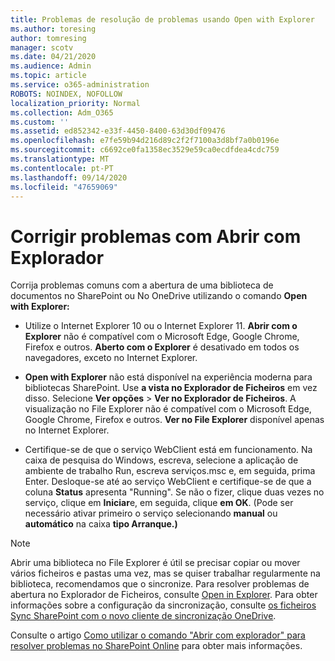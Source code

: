 ```yaml
---
title: Problemas de resolução de problemas usando Open with Explorer
ms.author: toresing
author: tomresing
manager: scotv
ms.date: 04/21/2020
ms.audience: Admin
ms.topic: article
ms.service: o365-administration
ROBOTS: NOINDEX, NOFOLLOW
localization_priority: Normal
ms.collection: Adm_O365
ms.custom: ''
ms.assetid: ed852342-e33f-4450-8400-63d30df09476
ms.openlocfilehash: e7fe59b94d216d89c2f2f7100a3d8bf7a0b0196e
ms.sourcegitcommit: c6692ce0fa1358ec3529e59ca0ecdfdea4cdc759
ms.translationtype: MT
ms.contentlocale: pt-PT
ms.lasthandoff: 09/14/2020
ms.locfileid: "47659069"
---
```

# <a name="fix-problems-with-open-with-explorer"></a>Corrigir problemas com Abrir com Explorador

Corrija problemas comuns com a abertura de uma biblioteca de documentos no SharePoint ou No OneDrive utilizando o comando **Open with Explorer:** 
  
- Utilize o Internet Explorer 10 ou o Internet Explorer 11. **Abrir com o Explorer** não é compatível com o Microsoft Edge, Google Chrome, Firefox e outros. **Aberto com o Explorer** é desativado em todos os navegadores, exceto no Internet Explorer. 
    
- **Open with Explorer** não está disponível na experiência moderna para bibliotecas SharePoint. Use **a vista no Explorador de Ficheiros** em vez disso. Selecione **Ver opções** \> **Ver no Explorador de Ficheiros**. A visualização no File Explorer não é compatível com o Microsoft Edge, Google Chrome, Firefox e outros. **Ver no File Explorer** disponível apenas no Internet Explorer. 
    
- Certifique-se de que o serviço WebClient está em funcionamento. Na caixa de pesquisa do Windows, escreva, selecione a aplicação de ambiente de trabalho Run, escreva serviços.msc e, em seguida, prima Enter. Desloque-se até ao serviço WebClient e certifique-se de que a coluna **Status** apresenta "Running". Se não o fizer, clique duas vezes no serviço, clique em **Iniciar**e, em seguida, clique **em OK**. (Pode ser necessário ativar primeiro o serviço selecionando **manual** ou **automático** na caixa **tipo Arranque.)** 
    
> [!NOTE]
> Abrir uma biblioteca no File Explorer é útil se precisar copiar ou mover vários ficheiros e pastas uma vez, mas se quiser trabalhar regularmente na biblioteca, recomendamos que o sincronize. Para resolver problemas de abertura no Explorador de Ficheiros, consulte [Open in Explorer](https://go.microsoft.com/fwlink/?linkid=871665). Para obter informações sobre a configuração da sincronização, consulte [os ficheiros Sync SharePoint com o novo cliente de sincronização OneDrive](https://go.microsoft.com/fwlink/?linkid=871666).
  
Consulte o artigo [Como utilizar o comando "Abrir com explorador" para resolver problemas no SharePoint Online](https://docs.microsoft.com/sharepoint/support/lists-and-libraries/troubleshoot-issues-using-open-with-explorer) para obter mais informações. 
  

